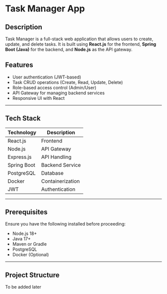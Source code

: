 # Task Manager App

## Description
Task Manager is a full-stack web application that allows users to create, update, and delete tasks. It is built using **React.js** for the frontend, **Spring Boot (Java)** for the backend, and **Node.js** as the API gateway.

## Features
- User authentication (JWT-based)
- Task CRUD operations (Create, Read, Update, Delete)
- Role-based access control (Admin/User)
- API Gateway for managing backend services
- Responsive UI with React

---

## **Tech Stack**
| Technology  | Description |
|-------------|------------|
| React.js    | Frontend |
| Node.js     | API Gateway |
| Express.js  | API Handling |
| Spring Boot | Backend Service |
| PostgreSQL  | Database |
| Docker      | Containerization |
| JWT        | Authentication |

---

## **Prerequisites**
Ensure you have the following installed before proceeding:
- Node.js 18+
- Java 17+
- Maven or Gradle
- PostgreSQL
- Docker (Optional)

---

## **Project Structure**
To be added later
